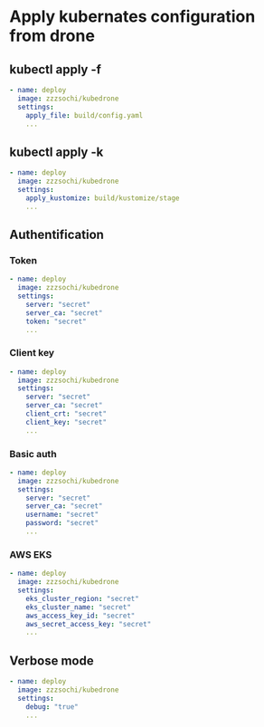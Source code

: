 # Apply kubernates configuration from drone

## kubectl apply -f <file>

```yaml
- name: deploy
  image: zzzsochi/kubedrone
  settings:
    apply_file: build/config.yaml
    ...
```

## kubectl apply -k <kustomize-dir>

```yaml
- name: deploy
  image: zzzsochi/kubedrone
  settings:
    apply_kustomize: build/kustomize/stage
    ...
```

## Authentification

### Token

```yaml
- name: deploy
  image: zzzsochi/kubedrone
  settings:
    server: "secret"
    server_ca: "secret"
    token: "secret"
    ...
```

### Client key

```yaml
- name: deploy
  image: zzzsochi/kubedrone
  settings:
    server: "secret"
    server_ca: "secret"
    client_crt: "secret"
    client_key: "secret"
    ...
```

### Basic auth

```yaml
- name: deploy
  image: zzzsochi/kubedrone
  settings:
    server: "secret"
    server_ca: "secret"
    username: "secret"
    password: "secret"
    ...
```

### AWS EKS

```yaml
- name: deploy
  image: zzzsochi/kubedrone
  settings:
    eks_cluster_region: "secret"
    eks_cluster_name: "secret"
    aws_access_key_id: "secret"
    aws_secret_access_key: "secret"
    ...
```

## Verbose mode

```yaml
- name: deploy
  image: zzzsochi/kubedrone
  settings:
    debug: "true"
    ...
```
